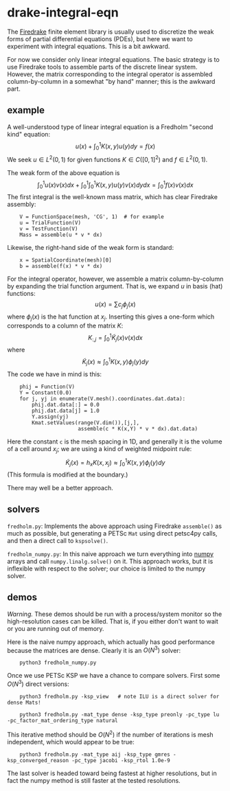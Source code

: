# drake-integral-eqn

The [Firedrake](https://www.firedrakeproject.org) finite element library is usually used to discretize the weak forms of partial differential equations (PDEs), but here we want to experiment with integral equations.  This is a bit awkward.

For now we consider only linear integral equations.  The basic strategy is to use Firedrake tools to assemble parts of the discrete linear system.  However, the matrix corresponding to the integral operator is assembled column-by-column in a somewhat "by hand" manner; this is the awkward part.

## example

A well-understood type of linear integral equation is a Fredholm "second kind" equation:
  $$u(x) + \int_0^1 K(x,y) u(y) dy = f(x)$$
We seek $u \in L^2(0,1)$ for given functions $K \in C([0,1]^2)$ and $f\in L^2(0,1)$.

The weak form of the above equation is
  $$\int_0^1 u(x) v(x) dx + \int_0^1 \int_0^1 K(x,y) u(y) v(x) dy dx = \int_0^1 f(x) v(x) dx$$
The first integral is the well-known mass matrix, which has clear Firedrake assembly:

        V = FunctionSpace(mesh, 'CG', 1)  # for example
        u = TrialFunction(V)
        v = TestFunction(V)
        Mass = assemble(u * v * dx)

Likewise, the right-hand side of the weak form is standard:

        x = SpatialCoordinate(mesh)[0]
        b = assemble(f(x) * v * dx)

For the integral operator, however, we assemble a matrix column-by-column by expanding the trial function argument.  That is, we expand $u$ in basis (hat) functions:
  $$u(x) = \sum c_j \phi_j(x)$$
where $\phi_j(x)$ is the hat function at $x_j$.  Inserting this gives a one-form which corresponds to a column of the matrix $K$:
  $$K_{:,j} = \int_0^1 \tilde K_j(x) v(x) dx$$
where
  $$\tilde K_j(x) \approx \int_0^1 K(x,y) \phi_j(y) dy$$
The code we have in mind is this:

        phij = Function(V)
        Y = Constant(0.0)
        for j, yj in enumerate(V.mesh().coordinates.dat.data):
            phij.dat.data[:] = 0.0
            phij.dat.data[j] = 1.0
            Y.assign(yj)
            Kmat.setValues(range(V.dim()),[j,],
                           assemble(c * K(x,Y) * v * dx).dat.data)

Here the constant `c` is the mesh spacing in 1D, and generally it is the volume of a cell around $x_j$; we are using a kind of weighted midpoint rule:
  $$\tilde K_j(x) = h_x K(x,x_j) \approx \int_0^1 K(x,y) \phi_j(y) dy$$
(This formula is modified at the boundary.)

There may well be a better approach.

## solvers

`fredholm.py`: Implements the above approach using Firedrake `assemble()` as much as possible, but generating a PETSc `Mat` using direct petsc4py calls, and then a direct call to `kspsolve()`.

`fredholm_numpy.py`:  In this naive approach we turn everything into [numpy](https://numpy.org/) arrays and call `numpy.linalg.solve()` on it.  This approach works, but it is inflexible with respect to the solver; our choice is limited to the numpy solver.

## demos

*Warning.* These demos should be run with a process/system monitor so the high-resolution cases can be killed.  That is, if you either don't want to wait or you are running out of memory.

Here is the naive numpy approach, which actually has good performance because the matrices are dense.  Clearly it is an $O(N^3)$ solver:

        python3 fredholm_numpy.py

Once we use PETSc KSP we have a chance to compare solvers.  First some $O(N^3)$ direct versions:

        python3 fredholm.py -ksp_view   # note ILU is a direct solver for dense Mats!

        python3 fredholm.py -mat_type dense -ksp_type preonly -pc_type lu  -pc_factor_mat_ordering_type natural

This iterative method should be $O(N^2)$ if the number of iterations is mesh independent, which would appear to be true:

        python3 fredholm.py -mat_type aij -ksp_type gmres -ksp_converged_reason -pc_type jacobi -ksp_rtol 1.0e-9

The last solver is headed toward being fastest at higher resolutions, but in fact the numpy method is still faster at the tested resolutions.
